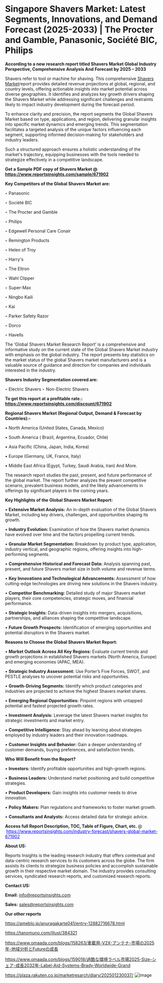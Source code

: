 # Singapore Shavers Market: Latest Segments, Innovations, and Demand Forecast (2025-2033) | The Procter and Gamble, Panasonic, Société BIC, Philips

<strong>According to a new research report titled Shavers Market Global Industry Perspective, Comprehensive Analysis And Forecast by 2025 – 2033</strong>

Shavers refer to tool or machine for shaving. This comprehensive <a href=https://www.reportsinsights.com/sample/671902>Shavers Market</a>report provides detailed revenue projections at global, regional, and country levels, offering actionable insights into market potential across diverse geographies. It identifies and analyzes key growth drivers shaping the Shavers Market while addressing significant challenges and restraints likely to impact industry development during the forecast period.

To enhance clarity and precision, the report segments the Global Shavers Market based on type, applications, and region, delivering granular insights into specific market dynamics and emerging trends. This segmentation facilitates a targeted analysis of the unique factors influencing each segment, supporting informed decision-making for stakeholders and industry leaders.

Such a structured approach ensures a holistic understanding of the market's trajectory, equipping businesses with the tools needed to strategize effectively in a competitive landscape.

<strong>Get a Sample PDF copy of Shavers Market </strong><strong>@<a href=https://www.reportsinsights.com/sample/671902 style=color:#0000ff;> https://www.reportsinsights.com/sample/671902</a></strong></font>

<strong>Key Competitors of the Global Shavers Market are:</strong>

‣ Panasonic

‣ Société BIC

‣ The Procter and Gamble

‣ Philips

‣ Edgewell Personal Care Conair

‣ Remington Products

‣ Helen of Troy

‣ Harry's

‣ The Eltron

‣ Wahl Clipper

‣ Super-Max

‣ Ningbo Kaili

‣ Kai

‣ Parker Safety Razor

‣ Dorco

‣ Havells

The ‘Global Shavers Market Research Report’ is a comprehensive and informative study on the current state of the Global Shavers Market industry with emphasis on the global industry. The report presents key statistics on the market status of the global Shavers market manufacturers and is a valuable source of guidance and direction for companies and individuals interested in the industry.

<strong>Shavers Industry Segmentation covered are:</strong>

‣ Electric Shavers
‣ Non-Electric Shavers

<strong>To get this report at a profitable rate.: <a href=https://www.reportsinsights.com/discount/671902 style=color:#0000ff;>https://www.reportsinsights.com/discount/671902</a></strong></font>

<strong>Regional Shavers Market (Regional Output, Demand &amp; Forecast by Countries):-</strong>

• North America (United States, Canada, Mexico)

• South America ( Brazil, Argentina, Ecuador, Chile)

• Asia Pacific (China, Japan, India, Korea)

• Europe (Germany, UK, France, Italy)

• Middle East Africa (Egypt, Turkey, Saudi Arabia, Iran) And More.

The research report studies the past, present, and future performance of the global market. The report further analyzes the present competitive scenario, prevalent business models, and the likely advancements in offerings by significant players in the coming years.

<strong>Key Highlights of the Global Shavers Market Report:</strong>

• <strong>Extensive Market Analysis:</strong> An in-depth evaluation of the Global Shavers Market, including key drivers, challenges, and opportunities shaping its growth.

• <strong>Industry Evolution:</strong> Examination of how the Shavers market dynamics have evolved over time and the factors propelling current trends.

• <strong>Granular Market Segmentation:</strong> Breakdown by product type, application, industry vertical, and geographic regions, offering insights into high-performing segments.

• <strong>Comprehensive Historical and Forecast Data:</strong> Analysis spanning past, present, and future Shavers market size in both volume and revenue terms.

• <strong>Key Innovations and Technological Advancements:</strong> Assessment of how cutting-edge technologies are driving new solutions in the Shavers industry.

• <strong>Competitor Benchmarking:</strong> Detailed study of major Shavers market players, their core competencies, strategic moves, and financial performance.

• <strong>Strategic Insights:</strong> Data-driven insights into mergers, acquisitions, partnerships, and alliances shaping the competitive landscape.

• <strong>Future Growth Prospects:</strong> Identification of emerging opportunities and potential disruptors in the Shavers market.

<strong>Reasons to Choose the Global Shavers Market Report:</strong>

• <strong>Market Outlook Across All Key Regions:</strong> Evaluate current trends and growth projections in established Shavers markets (North America, Europe) and emerging economies (APAC, MEA).

• <strong>Strategic Industry Assessment:</strong> Use Porter’s Five Forces, SWOT, and PESTLE analyses to uncover potential risks and opportunities.

• <strong>Growth-Driving Segments:</strong> Identify which product categories and industries are projected to achieve the highest Shavers market shares.

• <strong>Emerging Regional Opportunities:</strong> Pinpoint regions with untapped potential and fastest projected growth rates.

• <strong>Investment Analysis:</strong> Leverage the latest Shavers market insights for strategic investments and market entry.

• <strong>Competitive Intelligence:</strong> Stay ahead by learning about strategies employed by industry leaders and their innovation roadmaps.

• <strong>Customer Insights and Behavior:</strong> Gain a deeper understanding of customer demands, buying preferences, and satisfaction trends.

<strong>Who Will Benefit from the Report?</strong>

• <strong>Investors:</strong> Identify profitable opportunities and high-growth regions.

• <strong>Business Leaders:</strong> Understand market positioning and build competitive strategies.

• <strong>Product Developers:</strong> Gain insights into customer needs to drive innovation.

• <strong>Policy Makers:</strong> Plan regulations and frameworks to foster market growth.

• <strong>Consultants and Analysts:</strong> Access detailed data for strategic advice.
</ul>
<strong>Access full Report Description, TOC, Table of Figure, Chart, etc. </strong>@  <a href=https://www.reportsinsights.com/industry-forecast/shavers-global-market-671902 style=color:#0000ff;>https://www.reportsinsights.com/industry-forecast/shavers-global-market-671902</a></font>

<strong><strong>About US</strong>:</strong>

Reports Insights is the leading research industry that offers contextual and data-centric research services to its customers across the globe. The firm assists its clients to strategize business policies and accomplish sustainable growth in their respective market domain. The industry provides consulting services, syndicated research reports, and customized research reports.

<strong>Contact US:</strong>

<p class=""""><b>Email:</b> <a href=mailto:info@reportsinsights.com>info@reportsinsights.com</a></p>
<p class=""""><b>Sales:</b> <a href=mailto:sales@reportsinsights.com>sales@reportsinsights.com</a></p>

<strong>Our other reports</strong>

<a href=https://ameblo.jp/anuragakarte041/entry-12882716678.html>https://ameblo.jp/anuragakarte041/entry-12882716678.html</a>

<a href=https://tanomuno.com/illust/384321>https://tanomuno.com/illust/384321</a>

<a href=https://www.omaada.com/blogs/158263/車載用-V2X-アンテナ-市場の2025年-地域分析とFutureの成長>https://www.omaada.com/blogs/158263/車載用-V2X-アンテナ-市場の2025年-地域分析とFutureの成長</a>

<a href=https://www.omaada.com/blogs/159018/過酷な環境ラベル市場2025-Size-シェア-成長2032年-Label-Aid-Systems-Brady-Worldwide-Grand>https://www.omaada.com/blogs/159018/過酷な環境ラベル市場2025-Size-シェア-成長2032年-Label-Aid-Systems-Brady-Worldwide-Grand</a>

<a href=https://plaza.rakuten.co.jp/marketresarch/diary/202501230037/>https://plaza.rakuten.co.jp/marketresarch/diary/202501230037/</a>
![image](https://github.com/user-attachments/assets/55fbf0eb-7779-492a-a6f0-0e5c2972961f)
